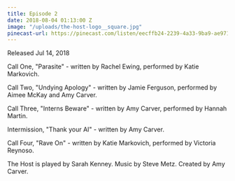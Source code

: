 ```yaml
---
title: Episode 2
date: 2018-08-04 01:13:00 Z
image: "/uploads/the-host-logo__square.jpg"
pinecast-url: https://pinecast.com/listen/eecffb24-2239-4a33-9ba9-ae97124162c8.mp3
---
```


Released Jul 14, 2018

Call One, "Parasite" - written by Rachel Ewing, performed by Katie Markovich. 

Call Two, "Undying Apology" - written by Jamie Ferguson, performed by Aimee McKay and Amy Carver. 

Call Three, "Interns Beware" - written by Amy Carver, performed by Hannah Martin.

Intermission, "Thank your AI" - written by Amy Carver.

Call Four, "Rave On" - written by Katie Markovich, performed by Victoria Reynoso.

The Host is played by Sarah Kenney. 
Music by Steve Metz. 
Created by Amy Carver.